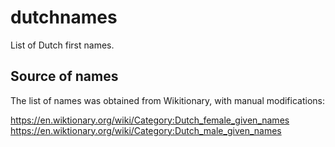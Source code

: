 # dutchnames

List of Dutch first names.

## Source of names
The list of names was obtained from Wikitionary, with manual modifications:

https://en.wiktionary.org/wiki/Category:Dutch_female_given_names
https://en.wiktionary.org/wiki/Category:Dutch_male_given_names